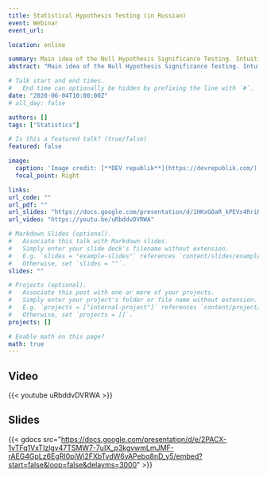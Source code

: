 ```yaml
---
title: Statistical Hypothesis Testing (in Russian)
event: Webinar
event_url: 

location: online

summary: Main idea of the Null Hypothesis Significance Testing. Intuition behind the p-value. How to perform t-tests, ANOVA, Binomial Test and Chi-squared Test.
abstract: "Main idea of the Null Hypothesis Significance Testing. Intuition of the p-value. How to perform t-tests, ANOVA, Binomial Test and Chi-squared Test."

# Talk start and end times.
#   End time can optionally be hidden by prefixing the line with `#`.
date: "2020-06-04T10:00:00Z"
# all_day: false

authors: []
tags: ["Statistics"]

# Is this a featured talk? (true/false)
featured: false

image:
  caption: 'Image credit: [**DEV republik**](https://devrepublik.com/)'
  focal_point: Right

links:
url_code: ""
url_pdf: ""
url_slides: "https://docs.google.com/presentation/d/1HKxGOaR_kPEVs4RriKFiDsme3nmyRD4EaggYeM9PnLg/edit?usp=sharing"
url_video: "https://youtu.be/uRbddvDVRWA"

# Markdown Slides (optional).
#   Associate this talk with Markdown slides.
#   Simply enter your slide deck's filename without extension.
#   E.g. `slides = "example-slides"` references `content/slides/example-slides.md`.
#   Otherwise, set `slides = ""`.
slides: ""

# Projects (optional).
#   Associate this post with one or more of your projects.
#   Simply enter your project's folder or file name without extension.
#   E.g. `projects = ["internal-project"]` references `content/project/deep-learning/index.md`.
#   Otherwise, set `projects = []`.
projects: []

# Enable math on this page?
math: true
---
```


## Video
{{< youtube uRbddvDVRWA >}}

## Slides

{{< gdocs src="https://docs.google.com/presentation/d/e/2PACX-1vTFq1VxTIzlgv47TSMW7-7uIX_p3kgvwmLmJMF-rAEG4GpLz6EgRI0piWi2FXbTvdW6vAPebq8nD_y5/embed?start=false&loop=false&delayms=3000" >}}
